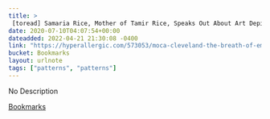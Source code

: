 ```yaml
---
title: > 
 [toread] Samaria Rice, Mother of Tamir Rice, Speaks Out About Art Depicting Her Son After Canceled Exhibition in Cleveland
date: 2020-07-10T04:07:54+00:00
dateadded: 2022-04-21 21:30:08 -0400
link: "https://hyperallergic.com/573053/moca-cleveland-the-breath-of-empty-space/"
bucket: Bookmarks
layout: urlnote
tags: ["patterns", "patterns"]
--- 
```

No Description
 <!-- end excerpt --> 
<div class='bucket'><a class='internal-link' href='/buckets/bookmarks'>Bookmarks</a></div> 
